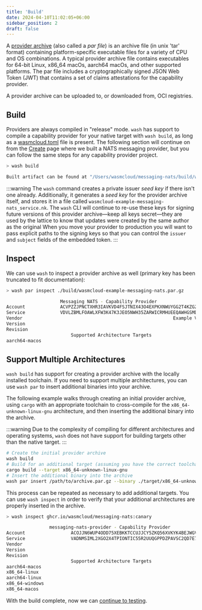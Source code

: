 ```yaml
---
title: 'Build'
date: 2024-04-10T11:02:05+06:00
sidebar_position: 2
draft: false
---
```


A [provider archive](/docs/reference/glossary#provider-archive) (also called a _par file_) is an archive file (in unix 'tar' format) containing platform-specific executable files for a variety of CPU and OS combinations. A typical provider archive file contains executables for 64-bit Linux, x86_64 macOs, aarch64 macOs, and other supported platforms. The par file includes a cryptographically signed JSON Web Token (JWT) that contains a set of claims attestations for the capability provider.

A provider archive can be uploaded to, or downloaded from, OCI registries.

## Build

Providers are always compiled in "release" mode. `wash` has support to compile a capability provider for your native target with `wash build`, as long as a [wasmcloud.toml](/docs/reference/config) file is present. The following section will continue on from the [Create](./create.md) page where we built a NATS messaging provider, but you can follow the same steps for any capability provider project.

```bash
> wash build

Built artifact can be found at "/Users/wasmcloud/messaging-nats/build/wasmcloud-example-messaging-nats.par.gz"
```

:::warning
The `wash` command creates a private issuer _seed key_ if there isn't one already. Additionally, it generates a _seed key_ for the provider archive itself, and stores it in a file called `wasmcloud-example-messaging-nats_service.nk`. The `wash` CLI will continue to re-use these keys for signing future versions of this provider archive&mdash;keep all keys secret&mdash;they are used by the lattice to know that updates were created by the same author as the original When you move your provider to production you will want to pass explicit paths to the signing keys so that you can control the `issuer` and `subject` fields of the embedded token.
:::

## Inspect

We can use `wash` to inspect a provider archive as well (primary key has been truncated to fit documentation):

```bash
> wash par inspect ./build/wasmcloud-example-messaging-nats.par.gz

                    Messaging NATS - Capability Provider
Account             ACVPZZJPNCTXHR3IAVKVD4FSJTNIX43O4EXPKXNWUYGG2T4KZG2XDQDI
Service             VDVLZBMLFOAWLXFW3K47K3JEO5NWH35ZARWICRMHUEEQAWHGSMDJPP4X
Vendor                                                        Example Vendor
Version                                                                0.1.0
Revision                                                                   0
                        Supported Architecture Targets
aarch64-macos
```

## Support Multiple Architectures

`wash build` has support for creating a provider archive with the locally installed toolchain. If you need to support multiple architectures, you can use `wash par` to insert additional binaries into your archive.

The following example walks through creating an initial provider archive, using `cargo` with an appropriate toolchain to cross-compile for the `x86_64-unknown-linux-gnu` architecture, and then inserting the additional binary into the archive.

:::warning
Due to the complexity of compiling for different architectures and operating systems, `wash` does not have support for building targets other than the native target.
:::

```bash
# Create the initial provider archive
wash build
# Build for an additional target (assuming you have the correct toolchain installed)
cargo build --target x86_64-unknown-linux-gnu
# Insert the additional binary into the archive
wash par insert /path/to/archive.par.gz --binary ./target/x86_64-unknown-linux-gnu/debug/provider-binary --arch x86_64-linux
```

This process can be repeated as necessary to add additional targets. You can use `wash inspect` in order to verify that your additional architectures are properly inserted in the archive.

```bash
> wash inspect ghcr.io/wasmcloud/messaging-nats:canary

                messaging-nats-provider - Capability Provider
Account                 ACOJJN6WUP4ODD75XEBKKTCCUJJCY5ZKQ56XVKYK4BEJWGVAOOQHZMCW
Service                 VADNMSIML2XGO2X4TPIONTIC55R2UUQGPPDZPAVSC2QD7E76CR77SPW7
Vendor                                                                 wasmcloud
Version                                                                   0.19.0
Revision                                                                    None
                        Supported Architecture Targets
aarch64-macos
x86_64-linux
aarch64-linux
x86_64-windows
x86_64-macos
```

With the build complete, now we can [continue to testing](./test).
